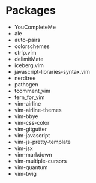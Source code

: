 # Packages
* YouCompleteMe
* ale
* auto-pairs
* colorschemes
* ctrlp.vim
* delimitMate
* iceberg.vim
* javascript-libraries-syntax.vim
* nerdtree
* pathogen
* tcomment_vim
* tern_for_vim
* vim-airline
* vim-airline-themes
* vim-bbye
* vim-css-color
* vim-gitgutter
* vim-javascript
* vim-js-pretty-template
* vim-jsx
* vim-markdown
* vim-multiple-cursors
* vim-quantum
* vim-twig
